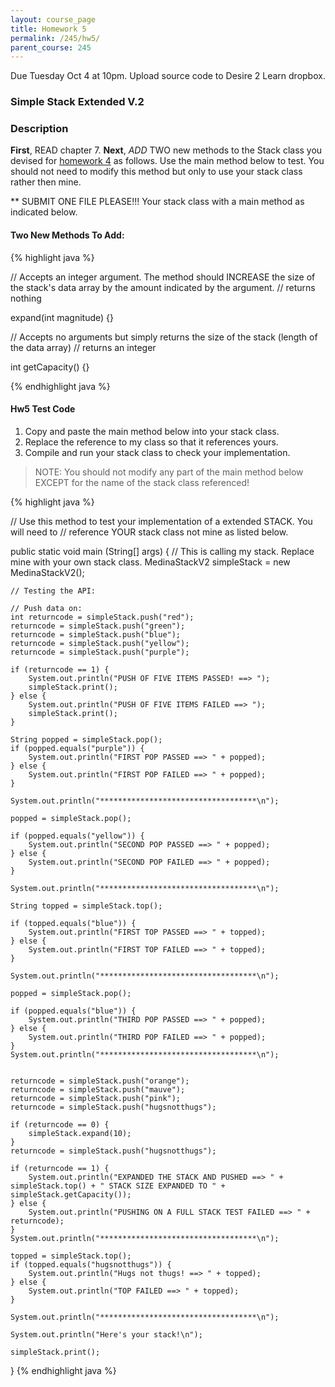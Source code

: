 ```yaml
---
layout: course_page
title: Homework 5
permalink: /245/hw5/
parent_course: 245
---
```


Due Tuesday Oct 4 at 10pm. Upload source code to Desire 2 Learn dropbox.

### Simple Stack Extended V.2


### Description

**First**, READ chapter 7. **Next**, _ADD_ TWO new methods to the Stack class you devised for [homework 4](/245/hw4/) as follows. Use the main method below to test. You should not need to modify this method but only to use your stack class rather then mine.

** SUBMIT ONE FILE PLEASE!!! Your stack class with a main method as indicated below.

#### Two New Methods To Add:

{% highlight java %}

// Accepts an integer argument. The method should INCREASE the size of the stack's data array by the amount indicated by the argument.
// returns nothing

expand(int magnitude) {}


// Accepts no arguments but simply returns the size of the stack (length of the data array)
// returns an integer

int getCapacity() {}

{% endhighlight java %}


#### Hw5 Test Code

1. Copy and paste the main method below into your stack class.
2. Replace the reference to my class so that it references yours.
3. Compile and run your stack class to check your implementation.

> NOTE:  You should not modify any part of the main method below EXCEPT for the name of the stack class referenced!

{% highlight java %}

// Use this method to test your implementation of a extended STACK. You will need to
// reference YOUR stack class not mine as listed below. 

public static void main (String[] args) {
	// This is calling my stack. Replace mine with your own stack class.
	MedinaStackV2 simpleStack = new MedinaStackV2();

	// Testing the API:

	// Push data on:
	int returncode = simpleStack.push("red");
	returncode = simpleStack.push("green");
	returncode = simpleStack.push("blue");
	returncode = simpleStack.push("yellow");
	returncode = simpleStack.push("purple");
	
	if (returncode == 1) {
		System.out.println("PUSH OF FIVE ITEMS PASSED! ==> ");
		simpleStack.print();
	} else {
		System.out.println("PUSH OF FIVE ITEMS FAILED ==> ");
		simpleStack.print();
	}

	String popped = simpleStack.pop();
	if (popped.equals("purple")) {
		System.out.println("FIRST POP PASSED ==> " + popped);
	} else {
		System.out.println("FIRST POP FAILED ==> " + popped);
	}

	System.out.println("***********************************\n");

	popped = simpleStack.pop();
	
	if (popped.equals("yellow")) {
		System.out.println("SECOND POP PASSED ==> " + popped);
	} else {
		System.out.println("SECOND POP FAILED ==> " + popped);
	}

	System.out.println("***********************************\n");
	
	String topped = simpleStack.top();

	if (topped.equals("blue")) {
		System.out.println("FIRST TOP PASSED ==> " + topped);
	} else {
		System.out.println("FIRST TOP FAILED ==> " + topped);
	}

	System.out.println("***********************************\n");

	popped = simpleStack.pop();

	if (popped.equals("blue")) {
		System.out.println("THIRD POP PASSED ==> " + popped);
	} else {
		System.out.println("THIRD POP FAILED ==> " + popped);
	}
	System.out.println("***********************************\n");


	returncode = simpleStack.push("orange");
	returncode = simpleStack.push("mauve");
	returncode = simpleStack.push("pink");
	returncode = simpleStack.push("hugsnotthugs");

	if (returncode == 0) {
		simpleStack.expand(10);
	}
	returncode = simpleStack.push("hugsnotthugs");

	if (returncode == 1) {
		System.out.println("EXPANDED THE STACK AND PUSHED ==> " + simpleStack.top() + " STACK SIZE EXPANDED TO " + simpleStack.getCapacity());
	} else {
		System.out.println("PUSHING ON A FULL STACK TEST FAILED ==> " + returncode);
	}
	System.out.println("***********************************\n");
	
	topped = simpleStack.top();
	if (topped.equals("hugsnotthugs")) {
		System.out.println("Hugs not thugs! ==> " + topped);
	} else {
		System.out.println("TOP FAILED ==> " + topped);
	}

	System.out.println("***********************************\n");
	
	System.out.println("Here's your stack!\n");

	simpleStack.print();
}
{% endhighlight java %}









